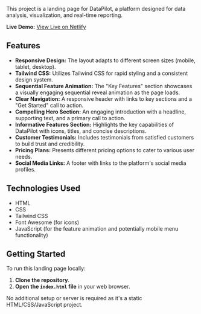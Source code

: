 This project is a landing page for DataPilot, a platform designed for data analysis, visualization, and real-time reporting.

**Live Demo:** [View Live on Netlify](YOUR_NETLIFY_LINK_HERE)

## Features

- **Responsive Design:** The layout adapts to different screen sizes (mobile, tablet, desktop).
- **Tailwind CSS:** Utilizes Tailwind CSS for rapid styling and a consistent design system.
- **Sequential Feature Animation:** The "Key Features" section showcases a visually engaging sequential reveal animation as the page loads.
- **Clear Navigation:** A responsive header with links to key sections and a "Get Started" call to action.
- **Compelling Hero Section:** An engaging introduction with a headline, supporting text, and a primary call to action.
- **Informative Features Section:** Highlights the key capabilities of DataPilot with icons, titles, and concise descriptions.
- **Customer Testimonials:** Includes testimonials from satisfied customers to build trust and credibility.
- **Pricing Plans:** Presents different pricing options to cater to various user needs.
- **Social Media Links:** A footer with links to the platform's social media profiles.

## Technologies Used

- HTML
- CSS
- Tailwind CSS
- Font Awesome (for icons)
- JavaScript (for the feature animation and potentially mobile menu functionality)

## Getting Started

To run this landing page locally:

1.  **Clone the repository**.
2.  **Open the `index.html` file** in your web browser.

No additional setup or server is required as it's a static HTML/CSS/JavaScript project.
